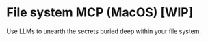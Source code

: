 # File system MCP (MacOS) [WIP]
Use LLMs to unearth the secrets buried deep within your file system.
